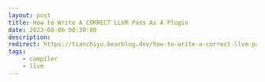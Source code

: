 ```yaml
---
layout: post
title: How to Write A CORRECT LLVM Pass As A Plugin
date: 2023-08-06 00:30:00
description: 
redirect: https://tianchiyu.bearblog.dev/how-to-write-a-correct-llvm-pass-as-a-plugin/
tags:
    - compiler
    - llvm
---
```


